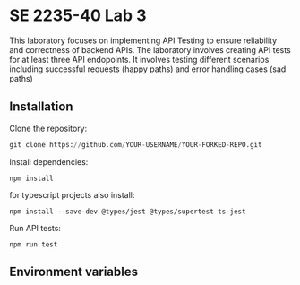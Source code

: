 # SE 2235-40 Lab 3
This laboratory focuses on implementing API Testing to ensure reliability and correctness of backend APIs. The laboratory involves creating API tests for at least three API endopoints. It involves testing different scenarios including successful requests (happy paths) and error handling cases (sad paths)

## Installation 
Clone the repository:
```python 
git clone https://github.com/YOUR-USERNAME/YOUR-FORKED-REPO.git
```

Install dependencies: 
```
npm install
```

for typescript projects also install:
```
npm install --save-dev @types/jest @types/supertest ts-jest
```

Run API tests:
```
npm run test
```




## Environment variables 

